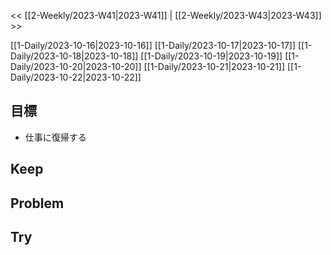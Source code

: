 << [[2-Weekly/2023-W41|2023-W41]] | [[2-Weekly/2023-W43|2023-W43]] >>

[[1-Daily/2023-10-16|2023-10-16]]
[[1-Daily/2023-10-17|2023-10-17]]
[[1-Daily/2023-10-18|2023-10-18]]
[[1-Daily/2023-10-19|2023-10-19]]
[[1-Daily/2023-10-20|2023-10-20]]
[[1-Daily/2023-10-21|2023-10-21]]
[[1-Daily/2023-10-22|2023-10-22]]
## 目標
- 仕事に復帰する
## Keep
## Problem
## Try
